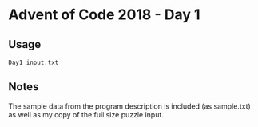 # Advent of Code 2018 - Day 1

## Usage
```
Day1 input.txt
```

## Notes
The sample data from the program description is included (as sample.txt) as well as my copy of the full size puzzle input.
